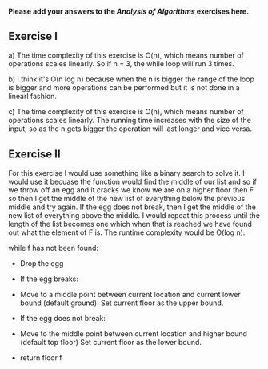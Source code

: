 #### Please add your answers to the **_Analysis of Algorithms_** exercises here.

## Exercise I

a) The time complexity of this exercise is O(n), which means number of operations scales linearly. So if n = 3, the while loop will run 3 times.

b) I think it's O(n log n) because when the n is bigger the range of the loop is bigger and more operations can be performed but it is not done in a linearl fashion.

c) The time complexity of this exercise is O(n), which means number of operations scales linearly. The running time increases with the size of the input, so as the n gets bigger the operation will last longer and vice versa.

## Exercise II

For this exercise I would use something like a binary search to solve it. I would use it becuase the function would find the middle of our list and so if we throw off an egg and it cracks we know we are on a higher floor then F so then I get the middle of the new list of everything below the previous middle and try again. If the egg does not break, then I get the middle of the new list of everything above the middle. I would repeat this process until the length of the list becomes one which when that is reached we have found out what the element of F is. The runtime complexity would be O(log n).

while f has not been found:

- Drop the egg

- If the egg breaks:

- Move to a middle point between current location and current lower bound (default ground). Set current floor as the upper bound.

- If the egg does not break:

- Move to the middle point between current location and higher bound (default top floor) Set current floor as the lower bound.

- return floor f
